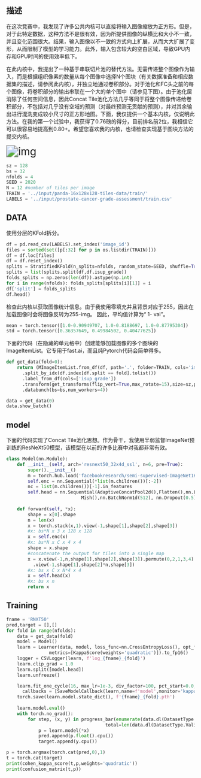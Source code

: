 ## 描述

在这次竞赛中，我发现了许多公共内核可以直接将输入图像缩放为正方形。但是，对于此特定数据，这种方法不是很有效，因为所提供图像的纵横比和大小不一致，并且变化范围很大。结果，输入图像以不一致的方式向上扩展，从而大大扩展了变形，从而限制了模型的学习能力。此外，输入包含较大的空白区域，导致GPU内存和GPU时间的使用效率低下。

在此内核中，我提出了一种基于串联切片池的替代方法。无需传递整个图像作为输入，而是根据组织像素的数量从每个图像中选择N个图块（有关数据准备和相应数据集的描述，请参阅此内核），并独立地通过卷积部分。对于池化和FC头之前的每个图像，将卷积部分的输出串联在一个大的单个图中（请参见下图）。由于池化层消除了任何空间信息，因此Concat Tile池化方法几乎等同于将整个图像传递给卷积部分，不包括对几乎没有空域的预测（对最终预测无贡献的预测），并对其余输出进行混洗变成较小尺寸的正方形地图。下面，我仅提供一个基本内核，仅说明此方法。在我的第一个试验中，我获得了0.76磅的得分，目前排名前2位，我相信它可以很容易地提高到0.80+。希望您喜欢我的内核，也请检查实现基于图块方法的提交内核。

<img src="https://i.ibb.co/hF6LRVm/TILE.png" alt="img" style="zoom: 200%;" />

```python
sz = 128
bs = 32
nfolds = 4
SEED = 2020
N = 12 #number of tiles per image
TRAIN = '../input/panda-16x128x128-tiles-data/train/'
LABELS = '../input/prostate-cancer-grade-assessment/train.csv'

```

## DATA

使用分层的KFold拆分。

```python
df = pd.read_csv(LABELS).set_index('image_id')
files = sorted(set([p[:32] for p in os.listdir(TRAIN)]))
df = df.loc[files]
df = df.reset_index()
splits = StratifiedKFold(n_splits=nfolds, random_state=SEED, shuffle=True)
splits = list(splits.split(df,df.isup_grade))
folds_splits = np.zeros(len(df)).astype(np.int)
for i in range(nfolds): folds_splits[splits[i][1]] = i
df['split'] = folds_splits
df.head()
```

检查此内核以获取图像统计信息。由于我使用零填充并且背景对应于255，因此在加载图像时会将图像反转为255-img。
因此，平均值计算为“ 1- val”。

```python
mean = torch.tensor([1.0-0.90949707, 1.0-0.8188697, 1.0-0.87795304])
std = torch.tensor([0.36357649, 0.49984502, 0.40477625])
```

下面的代码（在隐藏的单元格中）创建能够加载图像的多个图块的ImageItemList。它专用于fast.ai，而且纯Pytorch代码会简单得多。

```python
def get_data(fold=0):
    return (MImageItemList.from_df(df, path='.', folder=TRAIN, cols='image_id')
      .split_by_idx(df.index[df.split == fold].tolist())
      .label_from_df(cols=['isup_grade'])
      .transform(get_transforms(flip_vert=True,max_rotate=15),size=sz,padding_mode='zeros')
      .databunch(bs=bs,num_workers=4))

data = get_data(0)
data.show_batch()
```

## model

下面的代码实现了Concat Tile池化思想。作为骨干，我使用半弱监督ImageNet预训练的ResNeXt50模型，该模型在以前的许多比赛中对我都非常有效。

```python
class Model(nn.Module):
    def __init__(self, arch='resnext50_32x4d_ssl', n=6, pre=True):
        super().__init__()
        m = torch.hub.load('facebookresearch/semi-supervised-ImageNet1K-models', arch)
        self.enc = nn.Sequential(*list(m.children())[:-2])       
        nc = list(m.children())[-1].in_features
        self.head = nn.Sequential(AdaptiveConcatPool2d(),Flatten(),nn.Linear(2*nc,512),
                            Mish(),nn.BatchNorm1d(512), nn.Dropout(0.5),nn.Linear(512,n))
        
    def forward(self, *x):
        shape = x[0].shape
        n = len(x)
        x = torch.stack(x,1).view(-1,shape[1],shape[2],shape[3])
        #x: bs*N x 3 x 128 x 128
        x = self.enc(x)
        #x: bs*N x C x 4 x 4
        shape = x.shape
        #concatenate the output for tiles into a single map
        x = x.view(-1,n,shape[1],shape[2],shape[3]).permute(0,2,1,3,4).contiguous()\
          .view(-1,shape[1],shape[2]*n,shape[3])
        #x: bs x C x N*4 x 4
        x = self.head(x)
        #x: bs x n
        return x
```

## Training

```python
fname = 'RNXT50'
pred,target = [],[]
for fold in range(nfolds):
    data = get_data(fold)
    model = Model()
    learn = Learner(data, model, loss_func=nn.CrossEntropyLoss(), opt_func=Over9000, 
                metrics=[KappaScore(weights='quadratic')]).to_fp16()
    logger = CSVLogger(learn, f'log_{fname}_{fold}')
    learn.clip_grad = 1.0
    learn.split([model.head])
    learn.unfreeze()

    learn.fit_one_cycle(16, max_lr=1e-3, div_factor=100, pct_start=0.0, 
      callbacks = [SaveModelCallback(learn,name=f'model',monitor='kappa_score')])
    torch.save(learn.model.state_dict(), f'{fname}_{fold}.pth')
    
    learn.model.eval()
    with torch.no_grad():
        for step, (x, y) in progress_bar(enumerate(data.dl(DatasetType.Valid)),
                                     total=len(data.dl(DatasetType.Valid))):
            p = learn.model(*x)
            pred.append(p.float().cpu())
            target.append(y.cpu())
```

```python
p = torch.argmax(torch.cat(pred,0),1)
t = torch.cat(target)
print(cohen_kappa_score(t,p,weights='quadratic'))
print(confusion_matrix(t,p))
```